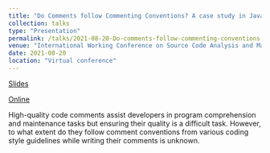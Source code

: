 ```yaml
---
title: "Do Comments follow Commenting Conventions? A case study in Java and Python"
collection: talks
type: "Presentation"
permalink: /talks/2021-08-20-Do-comments-follow-commenting-conventions
venue: "International Working Conference on Source Code Analysis and Manipulation (SCAM), 2021"
date: 2021-08-20
location: "Virtual conference"
---
```


[Slides](https://poojaruhal.github.io/files/Slides-Do-comments-follow-commenting-conventions.pdf)

[Online](https://www.slideshare.net/PoojaRuhal/do-comments-follow-commenting-conventions)

High-quality code comments assist developers in program comprehension and maintenance tasks but ensuring their quality is a difficult task.
However, to what extent do they follow comment conventions from various coding style guidelines while writing their comments is unknown.
